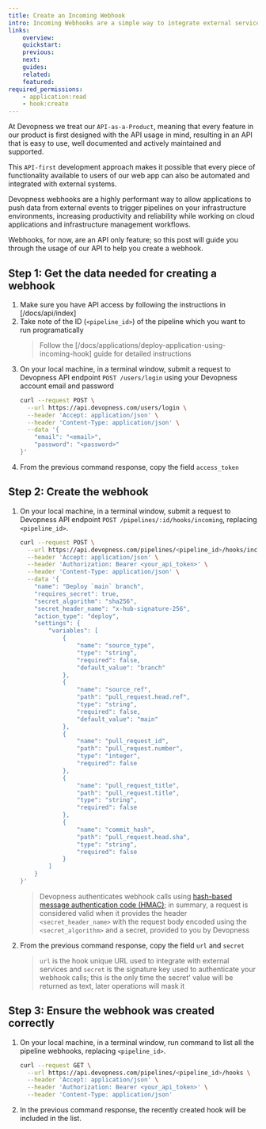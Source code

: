 ```yaml
---
title: Create an Incoming Webhook
intro: Incoming Webhooks are a simple way to integrate external services with your Devopness environments, using a unique URL through which a JSON payload can be sent to run a pipeline with custom input data. Some use cases of external services events include "deploy applications automatically based on GitHub/GitLab/Bitbucket repository updates", "provision and scale infrastructure resources when you payment gateway confirms that a custom subscription has been processed", and many more use cases that can benefit from webhooks integration. Learn how to create an incoming webhook to run pipelines programmatically when events happen on external services.
links:
    overview:
    quickstart:
    previous:
    next:
    guides:
    related:
    featured:
required_permissions:
    - application:read
    - hook:create
---
```


At Devopness we treat our `API-as-a-Product`, meaning that every feature in our product is first designed with the API usage in mind, resulting in an API that is easy to use, well documented and actively maintained and supported.

This `API-first` development approach makes it possible that every piece of functionality available to users of our web app can also be automated and integrated with external systems.

Devopness webhooks are a highly performant way to allow applications to push data from external events to trigger pipelines on your infrastructure environments, increasing productivity and reliability while working on cloud applications and infrastructure management workflows.

Webhooks, for now, are an API only feature; so this post will guide you through the usage of our API to help you create a webhook.

## Step 1: Get the data needed for creating a webhook

1. Make sure you have API access by following the instructions in [/docs/api/index]
1. Take note of the ID (`<pipeline_id>`) of the pipeline which you want to run programatically
    > Follow the [/docs/applications/deploy-application-using-incoming-hook] guide for detailed instructions
1. On your local machine, in a terminal window, submit a request to Devopness API endpoint `POST /users/login` using your Devopness account email and password
    ```bash
    curl --request POST \
      --url https://api.devopness.com/users/login \
      --header 'Accept: application/json' \
      --header 'Content-Type: application/json' \
      --data '{
    	"email": "<email>",
    	"password": "<password>"
    }'
    ```
1. From the previous command response, copy the field `access_token`

## Step 2: Create the webhook

1. On your local machine, in a terminal window, submit a request to Devopness API endpoint `POST /pipelines/:id/hooks/incoming`, replacing `<pipeline_id>`.
    ```bash
    curl --request POST \
      --url https://api.devopness.com/pipelines/<pipeline_id>/hooks/incoming \
      --header 'Accept: application/json' \
      --header 'Authorization: Bearer <your_api_token>' \
      --header 'Content-Type: application/json' \
      --data '{
    	"name": "Deploy `main` branch",
    	"requires_secret": true,
    	"secret_algorithm": "sha256",
    	"secret_header_name": "x-hub-signature-256",
    	"action_type": "deploy",
    	"settings": {
    		"variables": [
    			{
    				"name": "source_type",
	    			"type": "string",
		    		"required": false,
			    	"default_value": "branch"
    			},
    			{
    				"name": "source_ref",
    				"path": "pull_request.head.ref",
	    			"type": "string",
		    		"required": false,
			    	"default_value": "main"
    			},
 	    		{
		    		"name": "pull_request_id",
		    		"path": "pull_request.number",
		    		"type": "integer",
		    		"required": false
	    		},
	    		{
		    		"name": "pull_request_title",
		    		"path": "pull_request.title",
		    		"type": "string",
		    		"required": false
	    		},
	    		{
		    		"name": "commit_hash",
		    		"path": "pull_request.head.sha",
		    		"type": "string",
		    		"required": false
	    		}
		    ]
    	}
    }'
    ```
    > Devopness authenticates webhook calls using [hash-based message authentication code (HMAC)](https://en.wikipedia.org/wiki/HMAC); in summary, a request is considered valid when it provides the header `<secret_header_name>` with the request body encoded using the `<secret_algorithm>` and a secret, provided to you by Devopness
1. From the previous command response, copy the field `url` and `secret`
    > `url` is the hook unique URL used to integrate with external services and `secret` is the signature key used to authenticate your webhook calls; this is the only time the secret' value will be returned as text, later operations will mask it

## Step 3: Ensure the webhook was created correctly

1. On your local machine, in a terminal window, run command to list all the pipeline webhooks, replacing `<pipeline_id>`.
    ```bash
    curl --request GET \
      --url https://api.devopness.com/pipelines/<pipeline_id>/hooks \
      --header 'Accept: application/json' \
      --header 'Authorization: Bearer <your_api_token>' \
      --header 'Content-Type: application/json'
    ```
1. In the previous command response, the recently created hook will be included in the list.
